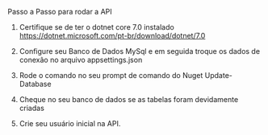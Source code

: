 Passo a Passo para rodar a API

1. Certifique se de ter o dotnet core 7.0 instalado 
https://dotnet.microsoft.com/pt-br/download/dotnet/7.0

2. Configure seu Banco de Dados MySql e em seguida troque os dados de conexão no arquivo appsettings.json
3. Rode o comando no seu prompt de comando do Nuget Update-Database
4. Cheque no seu banco de dados se as tabelas foram devidamente criadas
5. Crie seu usuário inicial na API.

